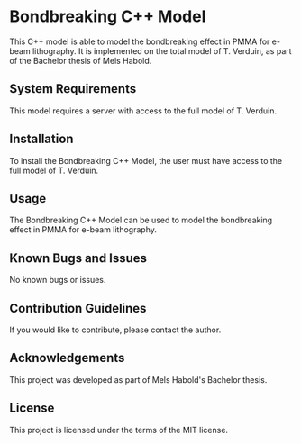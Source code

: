 # Bondbreaking C++ Model

This C++ model is able to model the bondbreaking effect in PMMA for e-beam lithography. It is implemented on the total model of T. Verduin, as part of the Bachelor thesis of Mels Habold.

## System Requirements

This model requires a server with access to the full model of T. Verduin.

## Installation

To install the Bondbreaking C++ Model, the user must have access to the full model of T. Verduin.

## Usage

The Bondbreaking C++ Model can be used to model the bondbreaking effect in PMMA for e-beam lithography.

## Known Bugs and Issues

No known bugs or issues.

## Contribution Guidelines

If you would like to contribute, please contact the author.

## Acknowledgements

This project was developed as part of Mels Habold's Bachelor thesis.

## License

This project is licensed under the terms of the MIT license.
